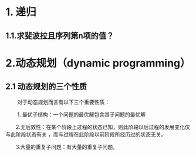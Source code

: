 # 1. 递归
 
## 1.1.求斐波拉且序列第n项的值？

# 2.动态规划（dynamic programming）
## 2.1 动态规划的三个性质
&emsp; &emsp;对于动态规划而言有以下三个重要性质：

&emsp; &emsp;1. 最优子结构：一个问题的最优解包含其子问题的最优解

&emsp;&emsp;2.无后效性：在某个阶段上过程的状态已知，则此阶段以后过程的发展变化仅与此阶段状态有关
，而与过程在此阶段以前阶段所经历过的状态无关。

&emsp;&emsp;3.大量的重复子问题：有大量的重复子问题。